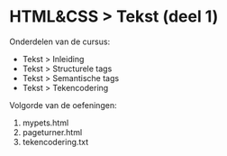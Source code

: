 # HTML&CSS > Tekst (deel 1)
Onderdelen van de cursus:
* Tekst > Inleiding
* Tekst > Structurele tags
* Tekst > Semantische tags
* Tekst > Tekencodering

Volgorde van de oefeningen:
1. mypets.html
2. pageturner.html
3. tekencodering.txt
